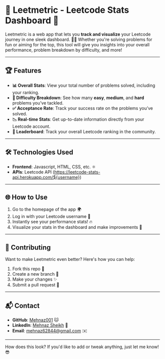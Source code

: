 # 🌟 Leetmetric - Leetcode Stats Dashboard 🌟

Leetmetric is a web app that lets you **track and visualize** your Leetcode journey in one sleek dashboard. 🧑‍💻 Whether you're solving problems for fun or aiming for the top, this tool will give you insights into your overall performance, problem breakdown by difficulty, and more!

---

## 🏆 Features

- **📊 Overall Stats**: View your total number of problems solved, including your ranking.
- **🧩 Difficulty Breakdown**: See how many **easy**, **medium**, and **hard** problems you’ve tackled.
- **✅ Acceptance Rate**: Track your success rate on the problems you’ve solved.
- **📉 Real-time Stats**: Get up-to-date information directly from your Leetcode account.
- **📍 Leaderboard**: Track your overall Leetcode ranking in the community.

---

## 🛠️ Technologies Used

- **Frontend**: Javascript, HTML, CSS, etc. ⚛️
- **APIs**: Leetcode API (https://leetcode-stats-api.herokuapp.com/${username})

---

## 🌐 How to Use

1. Go to the homepage of the app 🌍
2. Log in with your Leetcode username 📑
3. Instantly see your performance stats! 🔥
4. Visualize your stats in the dashboard and make improvements 🚀

---

## 🤝 Contributing

Want to make Leetmetric even better? Here's how you can help:

1. Fork this repo 🍴
2. Create a new branch 📂
3. Make your changes ✨
4. Submit a pull request 💪

---

## 📬 Contact

- **GitHub**: [Mehnaz001](https://github.com/Mehnaz001) 🐱
- **LinkedIn**: [Mehnaz Sheikh](https://www.linkedin.com/in/mehnaz-sheikh) 💼
- **Email**: mehnaz62844@gmail.com ✉️

---

How does this look? If you'd like to add or tweak anything, just let me know! 😎
